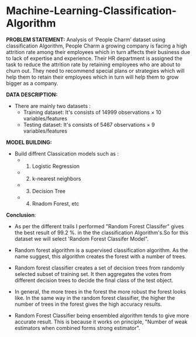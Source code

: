 # Machine-Learning-Classification-Algorithm
**PROBLEM STATEMENT:** Analysis of ‘People Charm’ dataset using classification Algorithm, People Charm  a growing company is facing a high attrition rate among their employees which in turn affects their business due to lack of expertise and experience. Their HR department is assigned the task to reduce the attrition rate by retaining employees who are about to churn out. They need to recommend special plans or strategies which will help them to retain their employees which in turn will help them to grow bigger as a company.

**DATA DESCRIPTION:**
- There are mainly two datasets :
  - Training dataset: It's consists of 14999 observations × 10 variables/features
  - Testing dataset: It's consists of 5467 observations × 9 variables/features
  
**MODEL BUILDING:** 
- Build diffrent Classication models such as :
    - 1) Logistic Regression
    - 2) k-nearest neighbors 
    - 3) Decision Tree
    - 4) Rnadom Forest, etc
    
    
**Conclusion**:
- As per the different trails I performed "Random Forest Classifer" gives the best result of 99.2 %. in the the classification Algorithm's.So for this dataset we will select 'Random Forest Classifer Model".

- Random forest algorithm is a supervised classification algorithm. As the name suggest, this algorithm creates the forest with a number of trees.
- Random forest classifier creates a set of decision trees from randomly selected subset of training set. It then aggregates the votes from different decision trees to decide the final class of the test object.
- In general, the more trees in the forest the more robust the forest looks like. In the same way in the random forest classifier, the higher the number of trees in the forest gives the high accuracy results.
- Random Forest Classifier being ensembled algorithm tends to give more accurate result. This is because it works on principle, "Number of weak estimators when combined forms strong estimator".
